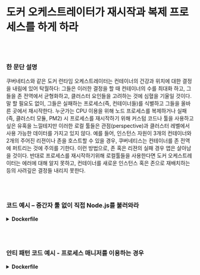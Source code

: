 # 도커 오케스트레이터가 재시작과 복제 프로세스를 하게 하라

<br/><br/>

### 한 문단 설명

쿠버네티스와 같은 도커 런타임 오케스트레이터는 컨테이너의 건강과 위치에 대한 결정을 내림에 있어 탁월하다: 그들은 이러한 결정을 할 때 컨테이너의 수를 최대화 하고, 그들을 존 전역에서 균형화하고, 클러스터 요인들을 고려하는 것에 심혈을 기울일 것이다. 말 할 필요도 없이, 그들은 실패하는 프로세스(즉, 컨테이너들)를 식별하고 그들을 올바른 곳에서 재시작한다. 누군가는 CPU 이용을 위해 노드 프로세스를 복제하거나 실패(즉, 클러스터 모듈, PM2) 시 프로세스를 재시작하기 위해 커스텀 코드나 툴을 사용하고싶은 유혹을 느낄테지만 이러한 로컬 툴들은 관점(perspective)과 클러스터 레벨에서 사용 가능한 데이터를 가지고 있지 않다. 예를 들어, 인스턴스 자원이 3개의 컨테이너와 2개의 주어진 리젼이나 존을 호스트할 수 있을 경우, 쿠버네티스는 컨테이너를 존 전역에 퍼트리는 것에 주의를 기한다. 이런 방법으로, 존 혹은 리젼의 실패 경우 앱은 살아남을 것이다. 반대로 프로세스를 재시작하기위해 로컬툴들을 사용한다면 도커 오케스트레이터는 에러에 대해 알지 못하고, 컨테이너를 새로운 인스턴스 혹은 존으로 재배치하는 등의 사려깊은 결정들 내리지 못한다.

<br/><br/>

### 코드 예시 – 중간자 툴 없이 직접 Node.js를 불러와라

<details>

<summary><strong>Dockerfile</strong></summary>

```dockerfile
FROM node:12-slim

# 빌드 로직이 오는 곳

CMD ["node", "index.js"]
```

</details>

<br/><br/>

### 안티 패턴 코드 예시 - 프로세스 매니저를 이용하는 경우

<details>

<summary><strong>Dockerfile</strong></summary>

```dockerfile
FROM node:12-slim

# 빌드 로직이 오는 곳

CMD ["pm2-runtime", "indes.js"]
```

</details>
